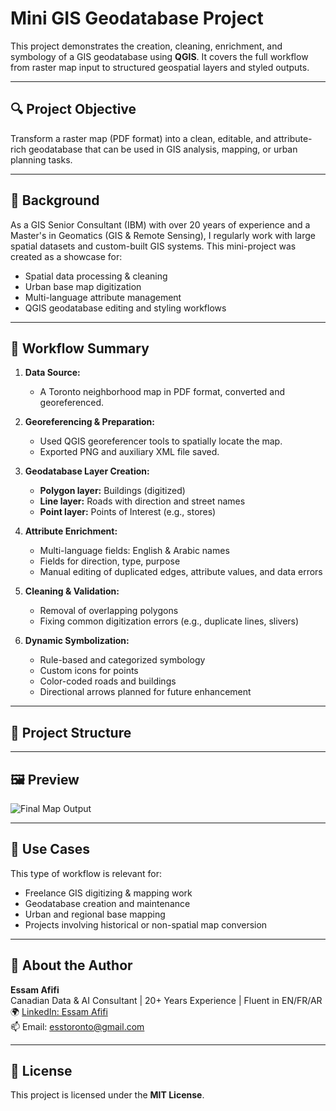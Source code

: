 # Mini GIS Geodatabase Project

This project demonstrates the creation, cleaning, enrichment, and symbology of a GIS geodatabase using **QGIS**. It covers the full workflow from raster map input to structured geospatial layers and styled outputs.

---

## 🔍 Project Objective

Transform a raster map (PDF format) into a clean, editable, and attribute-rich geodatabase that can be used in GIS analysis, mapping, or urban planning tasks.

---

## 🧠 Background

As a GIS Senior Consultant (IBM) with over 20 years of experience and a Master's in Geomatics (GIS & Remote Sensing), I regularly work with large spatial datasets and custom-built GIS systems. This mini-project was created as a showcase for:

- Spatial data processing & cleaning  
- Urban base map digitization  
- Multi-language attribute management  
- QGIS geodatabase editing and styling workflows

---

## 🔧 Workflow Summary

1. **Data Source:**  
   - A Toronto neighborhood map in PDF format, converted and georeferenced.

2. **Georeferencing & Preparation:**  
   - Used QGIS georeferencer tools to spatially locate the map.  
   - Exported PNG and auxiliary XML file saved.

3. **Geodatabase Layer Creation:**  
   - **Polygon layer:** Buildings (digitized)  
   - **Line layer:** Roads with direction and street names  
   - **Point layer:** Points of Interest (e.g., stores)  

4. **Attribute Enrichment:**  
   - Multi-language fields: English & Arabic names  
   - Fields for direction, type, purpose  
   - Manual editing of duplicated edges, attribute values, and data errors

5. **Cleaning & Validation:**  
   - Removal of overlapping polygons  
   - Fixing common digitization errors (e.g., duplicate lines, slivers)

6. **Dynamic Symbolization:**  
   - Rule-based and categorized symbology  
   - Custom icons for points  
   - Color-coded roads and buildings  
   - Directional arrows planned for future enhancement

---

## 📂 Project Structure


---

## 🖼️ Preview

![Final Map Output](screenshots/final-map.png)

---

## 💼 Use Cases

This type of workflow is relevant for:
- Freelance GIS digitizing & mapping work  
- Geodatabase creation and maintenance  
- Urban and regional base mapping  
- Projects involving historical or non-spatial map conversion

---

## 🙋 About the Author

**Essam Afifi**  
Canadian Data & AI Consultant | 20+ Years Experience | Fluent in EN/FR/AR  
🌍 [LinkedIn: Essam Afifi](https://www.linkedin.com/in/essam-afifi-a38a3a362/)  
📫 Email: esstoronto@gmail.com

---

## 📜 License

This project is licensed under the **MIT License**.
